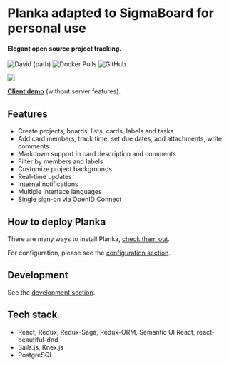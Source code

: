 # Planka adapted to SigmaBoard for personal use
#### Elegant open source project tracking.

![David (path)](https://img.shields.io/github/package-json/v/plankanban/planka) ![Docker Pulls](https://img.shields.io/docker/pulls/meltyshev/planka) ![GitHub](https://img.shields.io/github/license/plankanban/planka)

![](https://raw.githubusercontent.com/plankanban/planka/master/demo.gif)

[**Client demo**](https://plankanban.github.io/planka) (without server features).

## Features

- Create projects, boards, lists, cards, labels and tasks
- Add card members, track time, set due dates, add attachments, write comments
- Markdown support in card description and comments
- Filter by members and labels
- Customize project backgrounds
- Real-time updates
- Internal notifications
- Multiple interface languages
- Single sign-on via OpenID Connect

## How to deploy Planka

There are many ways to install Planka, [check them out](https://docs.planka.cloud/docs/intro).

For configuration, please see the [configuration section](https://docs.planka.cloud/docs/category/configuration).

## Development

See the [development section](https://docs.planka.cloud/docs/Development).

## Tech stack

- React, Redux, Redux-Saga, Redux-ORM, Semantic UI React, react-beautiful-dnd
- Sails.js, Knex.js
- PostgreSQL


